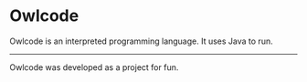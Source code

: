 # Owlcode

Owlcode is an interpreted programming language. It uses Java to run.

---

Owlcode was developed as a project for fun.